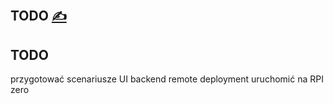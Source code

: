
## TODO [<span style='font-size:20px;'>&#x270D;</span>](https://github.com/inframonit/docs/edit/CONTRIBUTION/TODO.md)


## TODO

przygotować scenariusze
UI
backend
remote deployment
uruchomić na RPI zero


